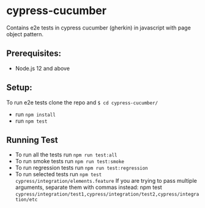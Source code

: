# cypress-cucumber
Contains e2e tests in cypress cucumber (gherkin) in javascript with page object pattern.

## Prerequisites:
  - Node.js 12 and above

## Setup:
 To run e2e tests clone the repo and ```$ cd cypress-cucumber/```

  - run ```npm install```
  - run ```npm test```

## Running Test
- To run all the tests run ```npm run test:all```
- To run smoke tests run ```npm run test:smoke```
- To run regression tests run ```npm run test:regression```
- To run selected tests run ```npm test cypress/integration/elements.feature``` If you are trying to pass multiple arguments, separate them with commas instead: npm test ```cypress/integration/test1,cypress/integration/test2,cypress/integration/etc```